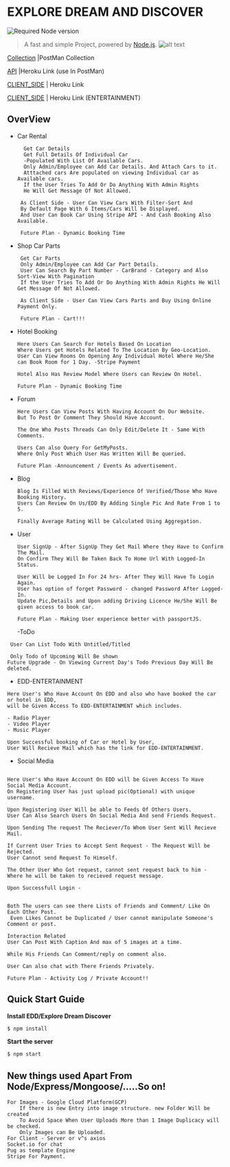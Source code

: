# EXPLORE DREAM AND DISCOVER

![Required Node version](https://img.shields.io/node/v/hexo)

> A fast and simple Project, powered by [Node.js](https://nodejs.org).
> ![alt text](https://www.dataintensity.com/assets/images/partners/logos/mongodb.png)

[Collection](https://www.getpostman.com/collections/21474c792d4a24e1ea8e) |PostMan Collection

[API](https://frozen-bayou-43847.herokuapp.com/api/v1/ExploreDreamDiscover) |Heroku Link (use In PostMan)

[CLIENT_SIDE](https://frozen-bayou-43847.herokuapp.com) | Heroku Link

[CLIENT_SIDE](https://guarded-anchorage-39467.herokuapp.com) | Heroku Link (ENTERTAINMENT)

## OverView

- Car Rental

  ```
    Get Car Details
    Get Full Details Of Individual Car
    -Populated With List Of Available Cars.
    Only Admin/Employee can Add Car Details. And Attach Cars to it.
    Atttached cars Are populated on viewing Individual car as Available cars.
    If the User Tries To Add Or Do Anything With Admin Rights
    He Will Get Message Of Not Allowed.

   As Client Side - User Can View Cars With Filter-Sort And
   By Default Page With 6 Items/Cars Will be Displayed.
   And User Can Book Car Using Stripe API - And Cash Booking Also Available.

   Future Plan - Dynamic Booking Time
  ```

- Shop Car Parts

  ```
   Get Car Parts
   Only Admin/Employee can Add Car Part Details.
   User Can Search By Part Number - CarBrand - Category and Also Sort-View With Pagination
   If the User Tries To Add Or Do Anything With Admin Rights He Will Get Message Of Not Allowed.

   As Client Side - User Can View Cars Parts and Buy Using Online Payment Only.

   Future Plan - Cart!!!
  ```

- Hotel Booking

  ```
  Here Users Can Search For Hotels Based On Location
  Where Users get Hotels Related To The Location By Geo-Location.
  User Can View Rooms On Opening Any Individual Hotel Where He/She can Book Room for 1 Day. -Stripe Payment

  Hotel Also Has Review Model Where Users can Review On Hotel.

  Future Plan - Dynamic Booking Time
  ```

- Forum

  ```
  Here Users Can View Posts With Having Account On Our Website.
  But To Post Or Comment They Should Have Account.

  The One Who Posts Threads Can Only Edit/Delete It - Same With Comments.

  Users Can also Query For GetMyPosts.
  Where Only Post Which User Has Written Will Be queried.

  Future Plan -Announcement / Events As advertisement.
  ```

- Blog

  ```
  Blog Is Filled With Reviews/Experience Of Verified/Those Who Have Booking History.
  Users Can Review On Us/EDD By Adding Single Pic And Rate From 1 to 5.

  Finally Average Rating Will be Calculated Using Aggregation.
  ```

- User

  ```
  User SignUp - After SignUp They Get Mail Where they Have to Confirm The Mail.
  On Confirm They Will Be Taken Back To Home Url With Logged-In Status.

  User Will be Logged In For 24 hrs- After They Will Have To Login Again.
  User has option of forget Password - changed Password After Logged-In.
  Update Pic,Details and Upon adding Driving Licence He/She Will Be given access to book car.

  Future Plan - Making User experience better with passportJS.
  ```

  -ToDo

```
 User Can List Todo With Untitled/Titled

 Only Todo of Upcoming Will Be shown
Future Upgrade - On Viewing Current Day's Todo Previous Day Will Be deleted.
```

- EDD-ENTERTAINMENT

```
Here User's Who Have Account On EDD and also who have booked the car or hotel in EDD,
will be Given Access To EDD-ENTERTAINMENT which includes.

- Radio Player
- Video Player
- Music Player

Upon Successful booking of Car or Hotel by User,
User Will Recieve Mail which has the link for EDD-ENTERTAINMENT.

```

- Social Media

```

Here User's Who Have Account On EDD will be Given Access To Have Social Media Account.
On Registering User has just upload pic(Optional) with unique username.

Upon Registering User Will be able to Feeds Of Others Users.
User Can Also Search Users On Social Media And send Friends Request.

Upon Sending The request The Reciever/To Whom User Sent Will Recieve Mail.

If Current User Tries to Accept Sent Request - The Request Will be Rejected.
User Cannot send Request To Himself.

The Other User Who Got request, cannot sent request back to him -
Where he will be taken to recieved request message.

Upon Successfull Login -

```

```

Both The users can see there Lists of Friends and Comment/ Like On Each Other Post.  
 Even Likes Cannot be Duplicated / User cannot manipulate Someone's Comment or post.

Interaction Related
User Can Post With Caption And max of 5 images at a time.

While His Friends Can Comment/reply on comment also.

User Can also chat with There Friends Privately.

Future Plan - Activity Log / Private Account!!

````

## Quick Start Guide

**Install EDD/Explore Dream Discover**

```bash
$ npm install
````

**Start the server**

```bash
$ npm start
```

## New things used Apart From Node/Express/Mongoose/.....So on!

```
For Images - Google Cloud Platform(GCP)
    If there is new Entry into image structure. new Folder Will be created
    To Avoid Space When User Uploads More than 1 Image Duplicacy will be checked.
    Only Images can Be Uploaded.
For Client - Server or v^s axios
Socket.io for chat
Pug as template Engine
Stripe For Payment.
```
